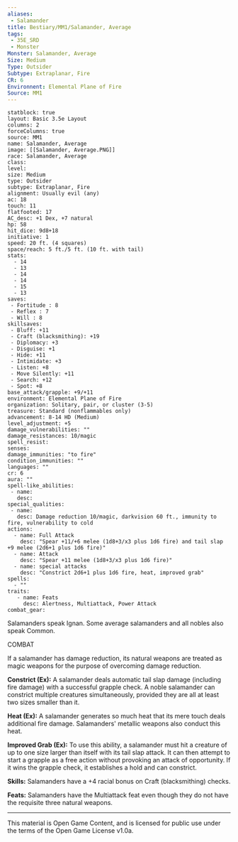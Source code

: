 ```yaml
---
aliases:
 - Salamander
title: Bestiary/MM1/Salamander, Average
tags: 
 - 35E_SRD
 - Monster
Monster: Salamander, Average
Size: Medium
Type: Outsider
Subtype: Extraplanar, Fire
CR: 6
Environnent: Elemental Plane of Fire
Source: MM1
---
```


```statblock
statblock: true
layout: Basic 3.5e Layout
columns: 2
forceColumns: true
source: MM1 
name: Salamander, Average
image: [[Salamander, Average.PNG]]
race: Salamander, Average
class: 
level: 
size: Medium
type: Outsider
subtype: Extraplanar, Fire
alignment: Usually evil (any)
ac: 18
touch: 11
flatfooted: 17
AC_desc: +1 Dex, +7 natural
hp: 58
hit_dice: 9d8+18
initiative: 1
speed: 20 ft. (4 squares)
space/reach: 5 ft./5 ft. (10 ft. with tail)
stats:
  - 14
  - 13
  - 14
  - 14
  - 15
  - 13
saves:
 - Fortitude : 8
 - Reflex : 7
 - Will : 8
skillsaves:
 - Bluff: +11
 - Craft (blacksmithing): +19
 - Diplomacy: +3
 - Disguise: +1
 - Hide: +11
 - Intimidate: +3
 - Listen: +8
 - Move Silently: +11
 - Search: +12
 - Spot: +8
base_attack/grapple: +9/+11
environment: Elemental Plane of Fire
organization: Solitary, pair, or cluster (3-5)
treasure: Standard (nonflammables only)
advancement: 8-14 HD (Medium)
level_adjustment: +5
damage_vulnerabilities: ""
damage_resistances: 10/magic
spell_resist: 
senses: 
damage_immunities: "to fire"
condition_immunities: ""
languages: ""
cr: 6
aura: ""
spell-like_abilities:
 - name: 
   desc: 
special_qualities:
 - name:
   desc: Damage reduction 10/magic, darkvision 60 ft., immunity to fire, vulnerability to cold
actions:
  - name: Full Attack
    desc: "Spear +11/+6 melee (1d8+3/x3 plus 1d6 fire) and tail slap +9 melee (2d6+1 plus 1d6 fire)"
  - name: Attack
    desc: "Spear +11 melee (1d8+3/x3 plus 1d6 fire)"
  - name: special attacks
    desc: "Constrict 2d6+1 plus 1d6 fire, heat, improved grab"
spells:
  - ""
traits:
   - name: Feats
     desc: Alertness, Multiattack, Power Attack
combat_gear:  
```


Salamanders speak Ignan. Some average salamanders and all nobles also speak Common.

COMBAT

If a salamander has damage reduction, its natural weapons are treated as magic weapons for the purpose of overcoming damage reduction.


**Constrict (Ex):** A salamander deals automatic tail slap damage (including fire damage) with a successful grapple check. A noble salamander can constrict multiple creatures simultaneously, provided they are all at least two sizes smaller than it.


**Heat (Ex):** A salamander generates so much heat that its mere touch deals additional fire damage. Salamanders' metallic weapons also conduct this heat.


**Improved Grab (Ex):** To use this ability, a salamander must hit a creature of up to one size larger than itself with its tail slap attack. It can then attempt to start a grapple as a free action without provoking an attack of opportunity. If it wins the grapple check, it establishes a hold and can constrict.


**Skills:** Salamanders have a +4 racial bonus on Craft (blacksmithing) checks.


**Feats:** Salamanders have the Multiattack feat even though they do not have the requisite three natural weapons.

---

This material is Open Game Content, and is licensed for public use under the terms of the Open Game License v1.0a.
